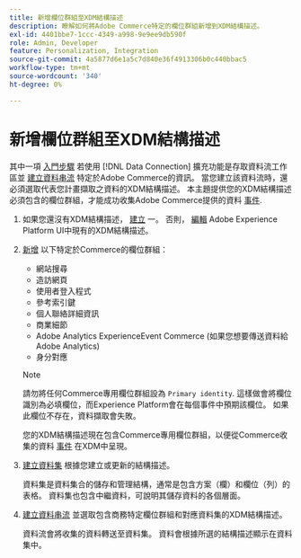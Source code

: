 ```yaml
---
title: 新增欄位群組至XDM結構描述
description: 瞭解如何將Adobe Commerce特定的欄位群組新增到XDM結構描述。
exl-id: 4401bbe7-1ccc-4349-a998-9e9ee9db590f
role: Admin, Developer
feature: Personalization, Integration
source-git-commit: 4a5877d6e1a5c7d840e36f4913306b0c440bbac5
workflow-type: tm+mt
source-wordcount: '340'
ht-degree: 0%

---
```


# 新增欄位群組至XDM結構描述

其中一項 [入門步驟](overview.md#onboarding-steps) 若使用 [!DNL Data Connection] 擴充功能是存取資料流工作區並 [建立資料串流](https://experienceleague.adobe.com/docs/experience-platform/datastreams/overview.html) 特定於Adobe Commerce的資訊。 當您建立該資料流時，還必須選取代表您計畫擷取之資料的XDM結構描述。 本主題提供您的XDM結構描述必須包含的欄位群組，才能成功收集Adobe Commerce提供的資料 [事件](events.md).

1. 如果您還沒有XDM結構描述， [建立](https://experienceleague.adobe.com/docs/experience-platform/xdm/ui/resources/schemas.html#create) 一。 否則， [編輯](https://experienceleague.adobe.com/docs/experience-platform/xdm/ui/resources/schemas.html#edit) Adobe Experience Platform UI中現有的XDM結構描述。

1. [新增](https://experienceleague.adobe.com/docs/experience-platform/xdm/ui/resources/schemas.html#add-field-groups) 以下特定於Commerce的欄位群組：

   - 網站搜尋
   - 造訪網頁
   - 使用者登入程式
   - 參考索引鍵
   - 個人聯絡詳細資訊
   - 商業細節
   - Adobe Analytics ExperienceEvent Commerce (如果您想要傳送資料給Adobe Analytics)
   - 身分對應

   >[!NOTE]
   >
   > 請勿將任何Commerce專用欄位群組設為 `Primary identity`. 這樣做會將欄位識別為必填欄位，而Experience Platform會在每個事件中預期該欄位。 如果此欄位不存在，資料擷取會失敗。

   您的XDM結構描述現在包含Commerce專用欄位群組，以便從Commerce收集的資料 [事件](events.md) 在XDM中呈現。

1. [建立資料集](https://experienceleague.adobe.com/docs/platform-learn/implement-mobile-sdk/experience-cloud/platform.html#create-a-dataset) 根據您建立或更新的結構描述。

   資料集是資料集合的儲存和管理結構，通常是包含方案（欄）和欄位（列）的表格。 資料集也包含中繼資料，可說明其儲存資料的各個層面。

1. [建立資料串流](https://experienceleague.adobe.com/docs/experience-platform/datastreams/overview.html) 並選取包含商務特定欄位群組和對應資料集的XDM結構描述。

   資料流會將收集的資料轉送至資料集。 資料會根據所選的結構描述顯示在資料集中。
